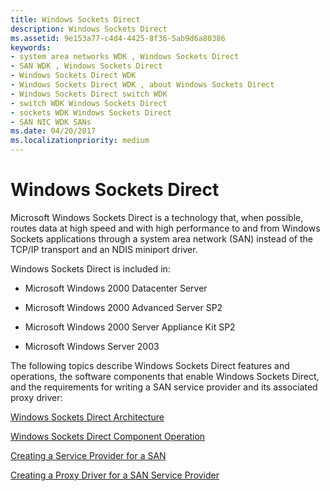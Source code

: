 ```yaml
---
title: Windows Sockets Direct
description: Windows Sockets Direct
ms.assetid: 9e153a77-c4d4-4425-8f36-5ab9d6a80386
keywords:
- system area networks WDK , Windows Sockets Direct
- SAN WDK , Windows Sockets Direct
- Windows Sockets Direct WDK
- Windows Sockets Direct WDK , about Windows Sockets Direct
- Windows Sockets Direct switch WDK
- switch WDK Windows Sockets Direct
- sockets WDK Windows Sockets Direct
- SAN NIC WDK SANs
ms.date: 04/20/2017
ms.localizationpriority: medium
---
```


# Windows Sockets Direct





Microsoft Windows Sockets Direct is a technology that, when possible, routes data at high speed and with high performance to and from Windows Sockets applications through a system area network (SAN) instead of the TCP/IP transport and an NDIS miniport driver.

Windows Sockets Direct is included in:

-   Microsoft Windows 2000 Datacenter Server

-   Microsoft Windows 2000 Advanced Server SP2

-   Microsoft Windows 2000 Server Appliance Kit SP2

-   Microsoft Windows Server 2003

The following topics describe Windows Sockets Direct features and operations, the software components that enable Windows Sockets Direct, and the requirements for writing a SAN service provider and its associated proxy driver:

[Windows Sockets Direct Architecture](windows-sockets-direct-architecture.md)

[Windows Sockets Direct Component Operation](windows-sockets-direct-component-operation.md)

[Creating a Service Provider for a SAN](creating-a-service-provider-for-a-san.md)

[Creating a Proxy Driver for a SAN Service Provider](creating-a-proxy-driver-for-a-san-service-provider.md)

 

 





